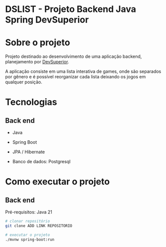 
# DSLIST - Projeto Backend Java Spring DevSuperior

# Sobre o projeto

Projeto destinado ao desenvolvimento de uma aplicação backend, planejamento por [DevSuperior](https://devsuperior.com "Site da DevSuperior").

A aplicação consiste em uma lista interativa de games, onde são separados por gênero e é possível reorganizar cada lista deixando os jogos em qualquer posição.
 
# Tecnologias 
## Back end
- Java
- Spring Boot
- JPA / Hibernate

- Banco de dados: Postgresql

# Como executar o projeto

## Back end
Pré-requisitos: Java 21

```bash
# clonar repositório
git clone ADD LINK REPOSITORIO

# executar o projeto
./mvnw spring-boot:run
```
